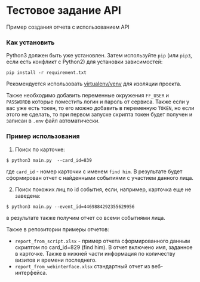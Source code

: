 # Тестовое задание API

Пример создания отчета с использованием API

### Как установить

Python3 должен быть уже установлен.
Затем используйте `pip` (или `pip3`, если есть конфликт с Python2) для
установки зависимостей:

```
pip install -r requirement.txt
```

Рекомендуется использовать [virtualenv/venv](https://docs.python.org/3/library/venv.html) 
для изоляции проекта.

Также необходимо добавить переменные окружения ```FF_USER``` и 
```PASSWORD```в которые поместить логин и пароль от сервиса.
Также если у вас уже есть токен, то его можно добавить в переменную 
```TOKEN```, но если этого не сделать, то при первом запуске 
скрипта токен будет получен и записан в ```.env``` файл автоматически.

### Пример использования

1. Поиск по карточке:

```console
$ python3 main.py  --card_id=839
```
где ```card_id``` - номер карточки с именем ```find him```. В результате будет сформирован 
отчет с найденными событиями с участием данного лица.

2. Поиск похожих лиц по id события, если, например, карточка еще не заведена: 
```console
$ python3 main.py --event_id=4469884292355629956
```
в результате также получим отчет со всеми событиями лица.

Также в репозитории примеры отчетов:
- ```report_from_script.xlsx``` - пример отчета сформированного данным скриптом по
card_id=829 (find him). В отчет включено имя, заданное в карточке. Также в нижней части
информация по количеству визитов и времени последнего.
- ```report_from_webinterface.xlsx``` стандартный отчет из веб-интерфейса.
